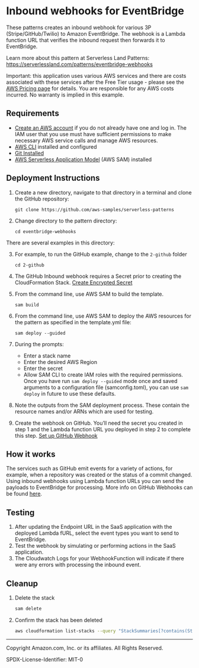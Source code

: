 # Inbound webhooks for EventBridge

These patterns creates an inbound webhook for various 3P (Stripe/GitHub/Twilio) to Amazon EventBridge. The webhook is a Lambda function URL that verifies the inbound request then forwards it to EventBridge.

Learn more about this pattern at Serverless Land Patterns: https://serverlessland.com/patterns/eventbridge-webhooks

Important: this application uses various AWS services and there are costs associated with these services after the Free Tier usage - please see the [AWS Pricing page](https://aws.amazon.com/pricing/) for details. You are responsible for any AWS costs incurred. No warranty is implied in this example.

## Requirements

* [Create an AWS account](https://portal.aws.amazon.com/gp/aws/developer/registration/index.html) if you do not already have one and log in. The IAM user that you use must have sufficient permissions to make necessary AWS service calls and manage AWS resources.
* [AWS CLI](https://docs.aws.amazon.com/cli/latest/userguide/install-cliv2.html) installed and configured
* [Git Installed](https://git-scm.com/book/en/v2/Getting-Started-Installing-Git)
* [AWS Serverless Application Model](https://docs.aws.amazon.com/serverless-application-model/latest/developerguide/serverless-sam-cli-install.html) (AWS SAM) installed

## Deployment Instructions

1. Create a new directory, navigate to that directory in a terminal and clone the GitHub repository:
    ``` 
    git clone https://github.com/aws-samples/serverless-patterns
    ```
2. Change directory to the pattern directory:
    ```
    cd eventbridge-webhooks
    ```
There are several examples in this directory: 

3. For example, to run the GitHub example, change to the `2-github` folder
    ```
    cd 2-github
    ```
5. The GitHub Inbound webhook requires a Secret prior to creating the CloudFormation Stack. [Create Encrypted Secret](https://docs.github.com/en/actions/security-guides/encrypted-secrets)
6. From the command line, use AWS SAM to build the template.
    ```
    sam build
    ```
7. From the command line, use AWS SAM to deploy the AWS resources for the pattern as specified in the template.yml file:
    ```
    sam deploy --guided
    ```
8. During the prompts:
    * Enter a stack name
    * Enter the desired AWS Region
    * Enter the secret
    * Allow SAM CLI to create IAM roles with the required permissions.
    Once you have run `sam deploy --guided` mode once and saved arguments to a configuration file (samconfig.toml), you can use `sam deploy` in future to use these defaults.

9.  Note the outputs from the SAM deployment process. These contain the resource names and/or ARNs which are used for testing.

10. Create the webhook on GitHub. You’ll need the secret you created in step 1 and the Lambda function URL you deployed in step 2 to complete this step. [Set up GitHub Webhook](https://docs.github.com/en/developers/webhooks-and-events/webhooks/creating-webhooks)
 

## How it works

The services such as GitHub emit events for a variety of actions, for example, when a repository was created or the status of a commit changed. Using inbound webhooks using Lambda function URLs you can send the payloads to EventBridge for processing. More info on GitHub Webhooks can be found [here](https://docs.github.com/en/developers/webhooks-and-events/webhooks/about-webhooks).

## Testing

1. After updating the Endpoint URL in the SaaS application with the deployed Lambda fURL, select the event types you want to send to EventBridge.
2. Test the webhook by simulating or performing actions in the SaaS application.
3. The Cloudwatch Logs for your WebhookFunction will indicate if there were any errors with processing the inbound event.

## Cleanup
 
1. Delete the stack
    ```bash
    sam delete
    ```
2. Confirm the stack has been deleted
    ```bash
    aws cloudformation list-stacks --query "StackSummaries[?contains(StackName,'STACK_NAME')].StackStatus"
    ```
----
Copyright Amazon.com, Inc. or its affiliates. All Rights Reserved.

SPDX-License-Identifier: MIT-0
